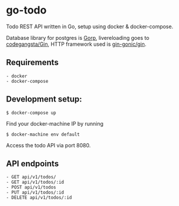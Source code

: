 # go-todo

Todo REST API written in Go, setup using docker & docker-compose.

Database library for postgres is [Gorp](https://github.com/go-gorp/gorp),
livereloading goes to [codegangsta/Gin](https://github.com/codegangsta/gin),
HTTP framework used is [gin-gonic/gin](https://github.com/gin-gonic/gin).

## Requirements

    - docker
    - docker-compose

## Development setup:

    $ docker-compose up

Find your docker-machine IP by running

    $ docker-machine env default

Access the todo API via port 8080.

## API endpoints

    - GET api/v1/todos/
    - GET api/v1/todos/:id
    - POST api/v1/todos
    - PUT api/v1/todos/:id
    - DELETE api/v1/todos/:id
